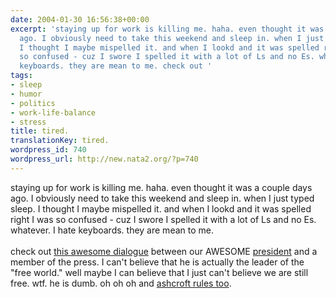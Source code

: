 ```yaml
---
date: 2004-01-30 16:56:38+00:00
excerpt: 'staying up for work is killing me. haha. even thought it was a couple days
  ago. I obviously need to take this weekend and sleep in. when I just typed sleep.
  I thought I maybe mispelled it. and when I lookd and it was spelled right I was
  so confused - cuz I swore I spelled it with a lot of Ls and no Es. whatever. I hate
  keyboards. they are mean to me. check out '
tags:
- sleep
- humor
- politics
- work-life-balance
- stress
title: tired.
translationKey: tired.
wordpress_id: 740
wordpress_url: http://new.nata2.org/?p=740
---
```


staying up for work is killing me. haha. even thought it was a couple days ago. I obviously need to take this weekend and sleep in. when I just typed sleep. I thought I maybe mispelled it. and when I lookd and it was spelled right I was so confused - cuz I swore I spelled it with a lot of Ls and no Es. whatever. I hate keyboards. they are mean to me. <br/><br/>check out <a href="http://www.whitehouse.gov/news/releases/2004/01/20040122-5.html">this awesome dialogue</a> between our AWESOME <a href="https://web.archive.org/web/20030814003134/http://www.nata2.info//humor/bush/badman.jpg">president</a> and a member of the press. I can't believe that he is actually the leader of the "free world." well maybe I can believe that I just can't believe we are still free. wtf. he is dumb. oh oh oh and <a href="http://www.politechbot.com/docs/safe.ashcroft.letter.013004.pdf">ashcroft rules too</a>.